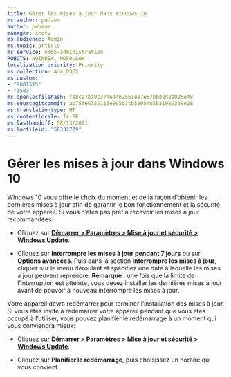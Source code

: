 ```yaml
---
title: Gérer les mises à jour dans Windows 10
ms.author: pebaum
author: pebaum
manager: scotv
ms.audience: Admin
ms.topic: article
ms.service: o365-administration
ROBOTS: NOINDEX, NOFOLLOW
localization_priority: Priority
ms.collection: Adm_O365
ms.custom:
- "9001515"
- "3583"
ms.openlocfilehash: f18c97ba9c374e44b2561e87e57bbd2d2a025e48
ms.sourcegitcommit: ab75f66355116e995b3cb5505465b31989339e28
ms.translationtype: HT
ms.contentlocale: fr-FR
ms.lasthandoff: 08/13/2021
ms.locfileid: "58332779"
---
```

# <a name="manage-updates-in-windows-10"></a>Gérer les mises à jour dans Windows 10

Windows 10 vous offre le choix du moment et de la façon d’obtenir les dernières mises à jour afin de garantir le bon fonctionnement et la sécurité de votre appareil. Si vous n’êtes pas prêt à recevoir les mises à jour recommandées:

- Cliquez sur **[Démarrer > Paramètres > Mise à jour et sécurité > Windows Update](ms-settings:windowsupdate)**.

- Cliquez sur **Interrompre les mises à jour pendant 7 jours** ou sur **Options avancées**. Puis dans la section **Interrompre les mises à jour**, cliquez sur le menu déroulant et spécifiez une date à laquelle les mises à jour peuvent reprendre. 
    **Remarque** : une fois que la limite de l’interruption est atteinte, vous devez installer les dernières mises à jour avant de pouvoir à nouveau interrompre les mises à jour.

Votre appareil devra redémarrer pour terminer l’installation des mises à jour. Si vous êtes invité à redémarrer votre appareil pendant que vous êtes occupé à l’utiliser, vous pouvez planifier le redémarrage à un moment qui vous conviendra mieux:

- Cliquez sur **[Démarrer > Paramètres > Mise à jour et sécurité > Windows Update](ms-settings:windowsupdate)**.

- Cliquez sur **Planifier le redémarrage**, puis choisissez un horaire qui vous convient.
